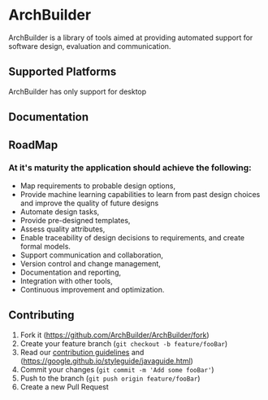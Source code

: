 # ArchBuilder
ArchBuilder is a library of tools aimed at providing automated support for software design, evaluation and communication.

## Supported Platforms
ArchBuilder has only support for desktop

## Documentation

## RoadMap
<h3>At it's maturity the application should achieve the following:</h3>

- Map requirements to probable design options,
- Provide machine learning capabilities to learn from past design choices and improve the quality of future designs
- Automate design tasks, 
- Provide pre-designed templates, 
- Assess quality attributes, 
- Enable traceability of design decisions to requirements, and create formal models. 
- Support communication and collaboration, 
- Version control and change management,
- Documentation and reporting, 
- Integration with other tools,
- Continuous improvement and optimization.

## Contributing
1. Fork it (<https://github.com/ArchBuilder/ArchBuilder/fork>)
2. Create your feature branch (`git checkout -b feature/fooBar`)
3. Read our [contribution guidelines](.github/CONTRIBUTING.md) and (https://google.github.io/styleguide/javaguide.html)
4. Commit your changes (`git commit -m 'Add some fooBar'`)
5. Push to the branch (`git push origin feature/fooBar`)
6. Create a new Pull Request